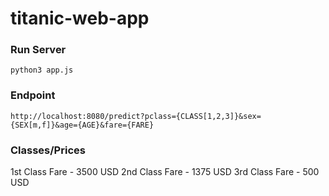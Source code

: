 # titanic-web-app

### Run Server
```
python3 app.js
```

### Endpoint
```
http://localhost:8080/predict?pclass={CLASS[1,2,3]}&sex={SEX[m,f]}&age={AGE}&fare={FARE}
```

### Classes/Prices
1st Class Fare - 3500 USD
2nd Class Fare - 1375 USD
3rd Class Fare - 500 USD
